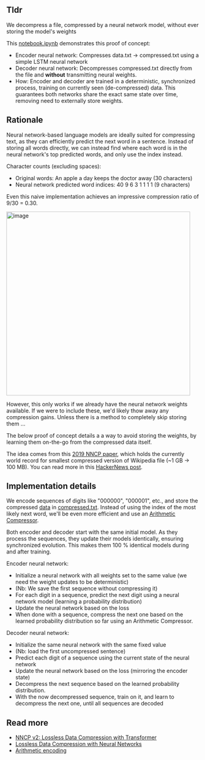 ## Tldr

We decompress a file, compressed by a neural network model, without ever storing the model's weights

This [notebook.ipynb](notebook.ipynb) demonstrates this proof of concept:
- Encoder neural network: Compresses data.txt -> compressed.txt using a simple LSTM neural network
- Decoder neural network: Decompresses compressed.txt directly from the file and **without** transmitting neural weights.
- How: Encoder and decoder are trained in a deterministic, synchronized process, training on currently seen (de-compressed) data. This guarantees both networks share the exact same state over time, removing need to externally store weights.

## Rationale
Neural network-based language models are ideally suited for compressing text, as they can efficiently predict the next word in a sentence.
Instead of storing all words directly, we can instead find where each word is in the neural network's top predicted words, and only use the index instead.

Character counts (excluding spaces):
- Original words: An apple a day keeps the doctor away (30 characters)
- Neural network predicted word indices: 40 9 6 3 1 1 1 1 (9 characters)

Even this naive implementation achieves an impressive compression ratio of 9/30 = 0.30.

<img width="480" alt="image" src="https://github.com/Magnushhoie/weightless_NN_decompression/assets/39849954/4fe62e9c-bdc7-4904-86b3-4a75e371e646">

However, this only works if we already have the neural network weights available. If we were to include these, we'd likely thow away any compression gains. Unless there is a method to completely skip storing them ...

The below proof of concept details a a way to avoid storing the weights, by learning them on-the-go from the compressed data itself.

The idea comes from this [2019 NNCP paper](https://bellard.org/nncp/nncp.pdf), which holds the currently world record for smallest compressed version of Wikipedia file (~1 GB -> 100 MB). You can read more in this [HackerNews post](https://news.ycombinator.com/item?id=27244810).

## Implementation details
We encode sequences of digits like "000000", "000001", etc., and store the compressed [data](data.txt) in [compressed.txt](compressed.txt). Instead of using the index of the most likely next word, we'll be even more efficient and use an [Arithmetic Compressor](https://pypi.org/project/arithmetic-compressor/).

Both encoder and decoder start with the same initial model. As they process the sequences, they update their models identically, ensuring synchronized evolution. This makes them 100 % identical models during and after training.

Encoder neural network:
- Initialize a neural network with all weights set to the same value (we need the weight updates to be deterministic)
- (Nb: We save the first sequence without compressing it)
- For each digit in a sequence, predict the next digit using a neural network model (learning a probability distribution)
- Update the neural network based on the loss
- When done with a sequence, compress the next one based on the learned probability distribution so far using an Arithmetic Compressor.

Decoder neural network:
- Initialize the same neural network with the same fixed value
- (Nb: load the first uncompressed sentence)
- Predict each digit of a sequence using the current state of the neural network
- Update the neural network based on the loss (mirroring the encoder state)
- Decompress the next sequence based on the learned probability distribution.
- With the now decompressed sequence, train on it, and learn to decompress the next one, until all sequences are decoded

## Read more
- [NNCP v2: Lossless Data Compression with
Transformer](https://bellard.org/nncp/nncp_v2.1.pdf)
- [Lossless Data Compression with Neural Networks](https://bellard.org/nncp/nncp.pdf)
- [Arithmetic encoding](https://en.wikipedia.org/wiki/Arithmetic_coding)

